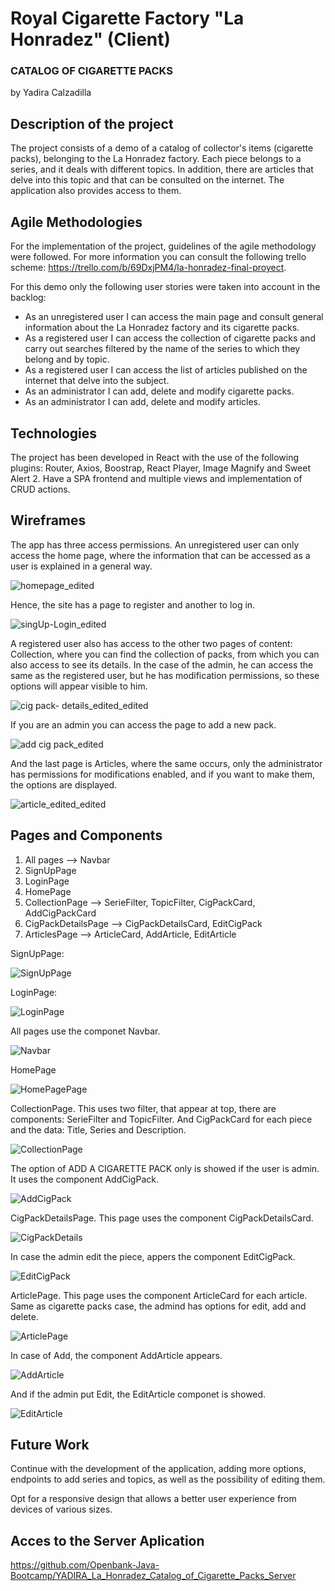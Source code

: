 # Royal Cigarette Factory "La Honradez" (Client)
### CATALOG OF CIGARETTE PACKS
by Yadira Calzadilla

## Description of the project
The project consists of a demo of a catalog of collector's items (cigarette packs), belonging to the La Honradez factory. Each piece belongs to a series, and it deals with different topics. In addition, there are articles that delve into this topic and that can be consulted on the internet. The application also provides access to them.

## Agile Methodologies
For the implementation of the project, guidelines of the agile methodology were followed. For more information you can consult the following trello scheme: https://trello.com/b/69DxjPM4/la-honradez-final-proyect. 

For this demo only the following user stories were taken into account in the backlog:
- As an unregistered user I can access the main page and consult general information about the La Honradez factory and its cigarette packs. 
- As a registered user I can access the collection of cigarette packs and carry out searches filtered by the name of the series to which they belong and by topic.
- As a registered user I can access the list of articles published on the internet that delve into the subject.
- As an administrator I can add, delete and modify cigarette packs.
- As an administrator I can add, delete and modify articles.

## Technologies
The project has been developed in React with the use of the following plugins: Router, Axios, Boostrap, React Player, Image Magnify and Sweet Alert 2. Have a SPA frontend and multiple views and implementation of CRUD actions.

## Wireframes
The app has three access permissions. An unregistered user can only access the home page, where the information that can be accessed as a user is explained in a general way. 

![homepage_edited](https://user-images.githubusercontent.com/100872227/174090513-e7d2acce-b44d-44c8-96f4-71f9e5964ea9.jpg)

Hence, the site has a page to register and another to log in.

![singUp-Login_edited](https://user-images.githubusercontent.com/100872227/174091145-5499ac60-33a6-4d82-b1d0-b3471477231a.jpg)

A registered user also has access to the other two pages of content: Collection, where you can find the collection of packs, from which you can also access to see its details. In the case of the admin, he can access the same as the registered user, but he has modification permissions, so these options will appear visible to him.

![cig pack- details_edited_edited](https://user-images.githubusercontent.com/100872227/174091824-53a30ea5-e931-41dc-9920-423b9b33919e.jpg)

If you are an admin you can access the page to add a new pack.

![add cig pack_edited](https://user-images.githubusercontent.com/100872227/174092540-77382cc5-ddf6-40be-9cd6-0de8d485efc3.jpg)

And the last page is Articles, where the same occurs, only the administrator has permissions for modifications enabled, and if you want to make them, the options are displayed.

![article_edited_edited](https://user-images.githubusercontent.com/100872227/174093242-75d430ad-09a4-4b15-b234-2dc8ef263744.jpg)

## Pages and Components         
1. All pages --> Navbar
2. SignUpPage
3. LoginPage
4. HomePage
5. CollectionPage --> SerieFilter, TopicFilter, CigPackCard, AddCigPackCard
6. CigPackDetailsPage --> CigPackDetailsCard, EditCigPack
7. ArticlesPage --> ArticleCard, AddArticle, EditArticle

SignUpPage:

![SignUpPage](https://user-images.githubusercontent.com/100872227/174095715-78767fb4-c0c6-4756-83f9-594dc060448d.jpg)

LoginPage:

![LoginPage](https://user-images.githubusercontent.com/100872227/174096146-e0e2418c-f6d3-4490-84d0-1a91fc011331.jpg)

All pages use the componet Navbar.

![Navbar](https://user-images.githubusercontent.com/100872227/174096604-62d154c3-813b-4aed-ae4d-3aa90c7af0e4.jpg)

HomePage

![HomePagePage](https://user-images.githubusercontent.com/100872227/174096914-ea6eceaa-3659-4ef0-ab77-7fb13d4d3c08.jpg)

CollectionPage. This uses two filter, that appear at top, there are components: SerieFilter and TopicFilter. And CigPackCard for each piece and the data: Title, Series and Description. 

![CollectionPage](https://user-images.githubusercontent.com/100872227/174100710-1dfae8fb-8913-4b81-a1cb-578d1e6bc251.jpg)

The option of ADD A CIGARETTE PACK only is showed if the user is admin. It uses the component AddCigPack.

![AddCigPack](https://user-images.githubusercontent.com/100872227/174127742-8ac16a69-9f93-483d-82e1-8d9ba94f0931.jpg)

CigPackDetailsPage. This page uses the component CigPackDetailsCard.

![CigPackDetails](https://user-images.githubusercontent.com/100872227/174114327-8d7be5e8-d272-4be7-bc16-139b2ce5c92e.jpg)
 
In case the admin edit the piece, appers the component EditCigPack.

![EditCigPack](https://user-images.githubusercontent.com/100872227/174126185-404961c9-e298-4e50-af87-f26dd0c462c6.jpg)

ArticlePage. This page uses the component ArticleCard for each article. Same as cigarette packs case, the admind has options for edit, add and delete.

![ArticlePage](https://user-images.githubusercontent.com/100872227/174126450-2bf481b2-9cf3-4f53-9995-3bf6b8292dba.jpg)

In case of Add, the component AddArticle appears.

![AddArticle](https://user-images.githubusercontent.com/100872227/174128164-89034b89-e6f6-4f69-aaa7-3f33c29d6da1.jpg)

And if the admin put Edit, the EditArticle componet is showed.

![EditArticle](https://user-images.githubusercontent.com/100872227/174128507-3cca2edc-878b-46a5-a508-56f83482b682.jpg)

## Future Work
Continue with the development of the application, adding more options, endpoints to add series and topics, as well as the possibility of editing them.

Opt for a responsive design that allows a better user experience from devices of various sizes.

## Acces to the Server Aplication
https://github.com/Openbank-Java-Bootcamp/YADIRA_La_Honradez_Catalog_of_Cigarette_Packs_Server
